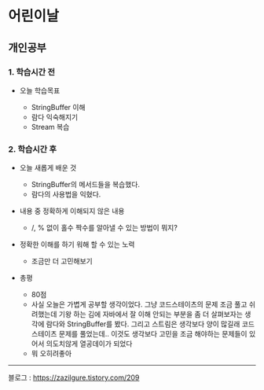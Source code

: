 # 어린이날

## 개인공부

### 1. 학습시간 전
* 오늘 학습목표

    * StringBuffer 이해
    * 람다 익숙해지기
    * Stream 복습

### 2. 학습시간 후
* 오늘 새롭게 배운 것

    * StringBuffer의 메서드들을 복습했다.
    * 람다의 사용법을 익혔다.
* 내용 중 정확하게 이해되지 않은 내용

    * /, % 없이 홀수 짝수를 알아낼 수 있는 방법이 뭐지?
* 정확한 이해를 하기 워해 할 수 있는 노력

    * 조금만 더 고민해보기
* 총평

    * 80점
    * 사실 오늘은 가볍게 공부할 생각이었다. 그냥 코드스테이츠의 문제 조금 풀고 쉬려했는데
    기왕 하는 김에 자바에서 잘 이해 안되는 부분을 좀 더 살펴보자는 생각에 람다와 StringBuffer를 봤다.
    그리고 스트림은 생각보다 양이 많길래 코드스테이츠 문제를 풀었는데.. 이것도 생각보다 고민을 조금
    해야하는 문제들이 있어서 의도치않게 열공데이가 되었다
    * 뭐 오히려좋아

---
블로그 : https://zazilgure.tistory.com/209